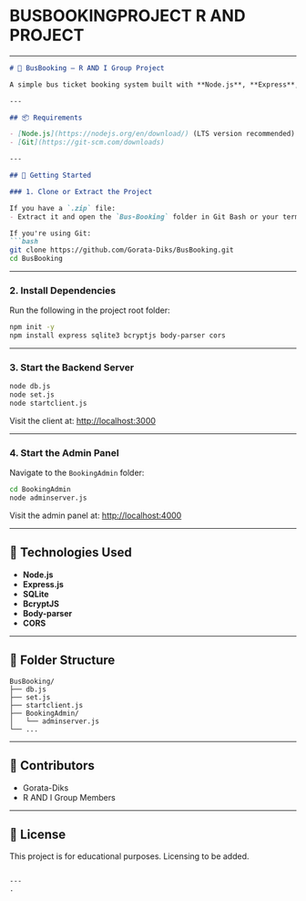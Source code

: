 # BUSBOOKINGPROJECT R AND PROJECT

---

````markdown
# 🚌 BusBooking – R AND I Group Project

A simple bus ticket booking system built with **Node.js**, **Express**, **SQLite**, and a basic admin panel.

---

## 📦 Requirements

- [Node.js](https://nodejs.org/en/download/) (LTS version recommended)
- [Git](https://git-scm.com/downloads)

---

## 🚀 Getting Started

### 1. Clone or Extract the Project

If you have a `.zip` file:
- Extract it and open the `Bus-Booking` folder in Git Bash or your terminal.

If you're using Git:
```bash
git clone https://github.com/Gorata-Diks/BusBooking.git
cd BusBooking
````

---

### 2. Install Dependencies

Run the following in the project root folder:

```bash
npm init -y
npm install express sqlite3 bcryptjs body-parser cors
```

---

### 3. Start the Backend Server

```bash
node db.js
node set.js
node startclient.js
```

Visit the client at: [http://localhost:3000](http://localhost:3000)

---

### 4. Start the Admin Panel

Navigate to the `BookingAdmin` folder:

```bash
cd BookingAdmin
node adminserver.js
```

Visit the admin panel at: [http://localhost:4000](http://localhost:4000)

---

## 🧩 Technologies Used

* **Node.js**
* **Express.js**
* **SQLite**
* **BcryptJS**
* **Body-parser**
* **CORS**

---

## 📂 Folder Structure

```
BusBooking/
├── db.js
├── set.js
├── startclient.js
├── BookingAdmin/
│   └── adminserver.js
└── ...
```

---

## 🤝 Contributors

* Gorata-Diks
* R AND I Group Members

---

## 📄 License

This project is for educational purposes. Licensing to be added.

```

---
.
```
